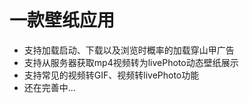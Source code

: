 #  一款壁纸应用
- 支持加载启动、下载以及浏览时概率的加载穿山甲广告
- 支持从服务器获取mp4视频转为livePhoto动态壁纸展示
- 支持常见的视频转GIF、视频转livePhoto功能
- 还在完善中...
